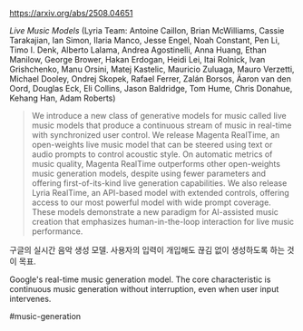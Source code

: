 https://arxiv.org/abs/2508.04651

*Live Music Models* (Lyria Team: Antoine Caillon, Brian McWilliams, Cassie Tarakajian, Ian Simon, Ilaria Manco, Jesse Engel, Noah Constant, Pen Li, Timo I. Denk, Alberto Lalama, Andrea Agostinelli, Anna Huang, Ethan Manilow, George Brower, Hakan Erdogan, Heidi Lei, Itai Rolnick, Ivan Grishchenko, Manu Orsini, Matej Kastelic, Mauricio Zuluaga, Mauro Verzetti, Michael Dooley, Ondrej Skopek, Rafael Ferrer, Zalán Borsos, Äaron van den Oord, Douglas Eck, Eli Collins, Jason Baldridge, Tom Hume, Chris Donahue, Kehang Han, Adam Roberts)

> We introduce a new class of generative models for music called live music models that produce a continuous stream of music in real-time with synchronized user control. We release Magenta RealTime, an open-weights live music model that can be steered using text or audio prompts to control acoustic style. On automatic metrics of music quality, Magenta RealTime outperforms other open-weights music generation models, despite using fewer parameters and offering first-of-its-kind live generation capabilities. We also release Lyria RealTime, an API-based model with extended controls, offering access to our most powerful model with wide prompt coverage. These models demonstrate a new paradigm for AI-assisted music creation that emphasizes human-in-the-loop interaction for live music performance.

구글의 실시간 음악 생성 모델. 사용자의 입력이 개입해도 끊김 없이 생성하도록 하는 것이 목표.

Google's real-time music generation model. The core characteristic is continuous music generation without interruption, even when user input intervenes.

#music-generation
